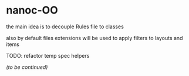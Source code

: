 # nanoc-OO

the main idea is to decouple Rules file to classes

also by default files extensions will be used to apply filters to layouts and items

TODO: refactor temp spec helpers

*(to be continued)*